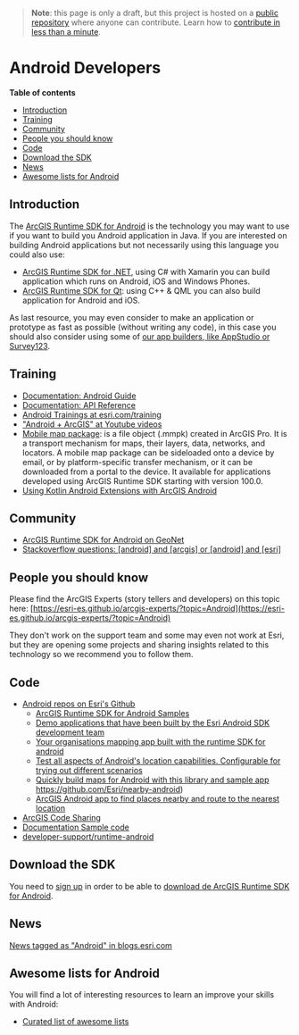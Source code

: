 > **Note**: this page is only a draft, but this project is hosted on a [public repository](https://github.com/hhkaos/awesome-arcgis) where anyone can contribute. Learn how to [contribute in less than a minute](https://github.com/hhkaos/awesome-arcgis/blob/master/CONTRIBUTING.md#contributions).

# Android Developers
<!-- START doctoc generated TOC please keep comment here to allow auto update -->
<!-- DON'T EDIT THIS SECTION, INSTEAD RE-RUN doctoc TO UPDATE -->
**Table of contents**

- [Introduction](#introduction)
- [Training](#training)
- [Community](#community)
- [People you should know](#people-you-should-know)
- [Code](#code)
- [Download the SDK](#download-the-sdk)
- [News](#news)
- [Awesome lists for Android](#awesome-lists-for-android)

<!-- END doctoc generated TOC please keep comment here to allow auto update -->

## Introduction
The [ArcGIS Runtime SDK for Android](https://developers.arcgis.com/android/) is the technology you may want to use if you want to build you Android application in Java. If you are interested on building Android applications but not necessarily using this language you could also use:

* [ArcGIS Runtime SDK for .NET](../dot-net/README.md), using C# with Xamarin you can build application which runs on Android, iOS and Windows Phones.
* [ArcGIS Runtime SDK for Qt](../qt/README.md): using C++ & QML you can also build application for Android and iOS.

As last resource, you may even consider to make an application or prototype as fast as possible (without writing any code), in this case you should also consider using some of [our app builders, like AppStudio or Survey123](../../../arcgis/products/README.md#app-builders).

## Training
* [Documentation: Android Guide](https://developers.arcgis.com/android/latest/guide/welcome-to-the-help-for-arcgis-runtime-sdk-for-android.htm)
* [Documentation: API Reference](https://developers.arcgis.com/android/latest/api-reference/reference/packages.html)
* [Android Trainings at esri.com/training](https://www.esri.com/training/Bookmark/BJ7CvLE9l)
* ["Android + ArcGIS" at Youtube videos](https://www.youtube.com/results?search_query=android+arcgis)
* [Mobile map package](https://developers.arcgis.com/android/latest/guide/mobile-map-package.htm): is a file object (.mmpk) created in ArcGIS Pro. It is a transport mechanism for maps, their layers, data, networks, and locators. A mobile map package can be sideloaded onto a device by email, or by platform-specific transfer mechanism, or it can be downloaded from a portal to the device. It available for applications developed using ArcGIS Runtime SDK starting with version 100.0.
* [Using Kotlin Android Extensions with ArcGIS Android](https://blogs.esri.com/esri/arcgis/2017/05/19/using-kotlin-android-extensions-with-arcgis-android/)

## Community

* [ArcGIS Runtime SDK for Android on GeoNet](https://community.esri.com/community/developers/native-app-developers/arcgis-runtime-sdk-for-android)
* [Stackoverflow questions: [android] and [arcgis] or [android] and [esri]](https://stackoverflow.com/search?q=%5Bandroid%5D+and+%5Barcgis%5D+or+%5Bandroid%5D+and+%5Besri%5D+)

## People you should know
Please find the ArcGIS Experts (story tellers and developers) on this topic here: [https://esri-es.github.io/arcgis-experts/?topic=Android](https://esri-es.github.io/arcgis-experts/?topic=Android)

They don't work on the support team and some may even not work at Esri,
but they are opening some projects and sharing insights related to this
technology so we recommend you to follow them.

## Code

* [Android repos on Esri's Github](https://github.com/search?q=org%3AEsri+android)
  * [ArcGIS Runtime SDK for Android Samples](https://github.com/Esri/arcgis-runtime-samples-android)
  * [Demo applications that have been built by the Esri Android SDK development team](https://github.com/Esri/arcgis-runtime-demos-android)
  * [Your organisations mapping app built with the runtime SDK for android](https://github.com/Esri/maps-app-android)
  * [Test all aspects of Android's location capabilities. Configurable for trying out different scenarios](https://github.com/Esri/android-gps-test-tool)
  * [Quickly build maps for Android with this library and sample app](https://github.com/Esri/quickstart-map-android)
  https://github.com/Esri/nearby-android)
  * [ArcGIS Android app to find places nearby and route to the nearest location](https://github.com/Esri/nearby-android)
* [ArcGIS Code Sharing](http://codesharing.arcgis.com/)
* [Documentation Sample code](https://developers.arcgis.com/android/latest/sample-code/sample-code.htm)
* [developer-support/runtime-android](https://github.com/Esri/developer-support/tree/master/runtime-android)

## Download the SDK

You need to [sign up](https://developers.arcgis.com/sign-up/) in order to be able
to [download de ArcGIS Runtime SDK for Android](https://developers.arcgis.com/downloads/).

## News

[News tagged as "Android" in blogs.esri.com](https://blogs.esri.com/esri/arcgis/tag/android/)

## Awesome lists for Android
You will find a lot of interesting resources to learn an improve your skills
with Android:
* [Curated list of awesome lists](https://github.com/sindresorhus/awesome)



